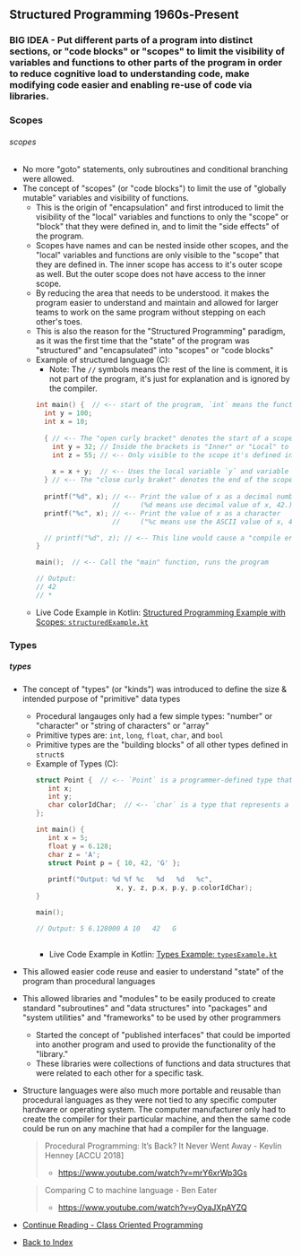## Structured Programming 1960s-Present <a name="structured-programming"></a>

### BIG IDEA - Put different parts of a program into distinct sections, or "code blocks" or "scopes" to limit the visibility of variables and functions to other parts of the program in order to reduce cognitive load to understanding code, make modifying code easier and enabling re-use of code via libraries.

### Scopes <a name="scopes"></a>
###### scopes
- No more "goto" statements, only subroutines and conditional branching were allowed.
- The concept of "scopes" (or "code blocks") to limit the use of "globally mutable" variables and visibility of functions.
  - This is the origin of "encapsulation" and first introduced to limit the visibility of the "local" variables
    and functions to only the "scope" or "block" that they were defined in, and to limit the "side effects" of the program.
  - Scopes have names and can be nested inside other scopes, and the "local" variables and functions are only visible
    to the "scope" that they are defined in. The inner scope has access to it's outer scope as well. But the outer scope
    does not have access to the inner scope.
  - By reducing the area that needs to be understood. it makes the program easier to understand and maintain and
    allowed for larger teams to work on the same program without stepping on each other's toes.
  - This is also the reason for the "Structured Programming" paradigm, as it was the first time that the "state"
    of the program was "structured" and "encapsulated" into "scopes" or "code blocks"
  - Example of structured language (C):
      - Note: The `//` symbols means the rest of the line is comment, it is not part of the program,
        it's just for explanation and is ignored by the compiler.
    ```C
    int main() {  // <-- start of the program, `int` means the function returns an integer 
      int y = 100;
      int x = 10; 
      
      { // <-- The "open curly bracket" denotes the start of a scope or "code block" or just "block."
        int y = 32; // Inside the brackets is "Inner" or "Local" to the scope.
        int z = 55; // <-- Only visible to the scope it's defined in, ie: this one.
        
        x = x + y;  // <-- Uses the local variable `y` and variable `x` from the Outer `main` function scope. 
      } // <-- The "close curly braket" denotes the end of the scope.
      
      printf("%d", x); // <-- Print the value of x as a decimal number 
                       //     (%d means use decimal value of x, 42.)
      printf("%c", x); // <-- Print the value of x as a character 
                       //     ("%c means use the ASCII value of x, 42 is character '*')
    
      // printf("%d", z); // <-- This line would cause a "compile error" because the variable "z" is not visible in this scope.
    }
    
    main();  // <-- Call the "main" function, runs the program
    
    // Output: 
    // 42
    // *
    ```
  - Live Code Example in Kotlin: [Structured Programming Example with Scopes: `structuredExample.kt`](src/main/kotlin/structuredExample.kt)

### Types <a name="types"></a>
##### types
- The concept of "types" (or "kinds") was introduced to define the size & intended purpose of "primitive"
  data types
  - Procedural langauges only had a few simple types: "number" or "character" or "string of characters" or "array"
  - Primitive types are: `int`, `long`, `float`, `char`, and `bool`
  - Primitive types are the "building blocks" of all other types defined in `struct`s
  - Example of Types (C):
    ```C
    struct Point {  // <-- `Point` is a programmer-defined type that is made up of other types (Structure or "struct")
       int x;
       int y;
       char colorIdChar;  // <-- `char` is a type that represents a single ASCII character (1 byte.)
    };
    
    int main() { 
       int x = 5; 
       float y = 6.128; 
       char z = 'A'; 
       struct Point p = { 10, 42, 'G' };
       
       printf("Output: %d %f %c   %d   %d   %c", 
                        x, y, z, p.x, p.y, p.colorIdChar);
    }
    
    main();
    
    // Output: 5 6.128000 A 10   42   G
     
    ```
    - Live Code Example in Kotlin: [Types Example: `typesExample.kt`](src/main/kotlin/typesExample.kt)

- This allowed easier code reuse and easier to understand "state" of the program than procedural languages
- This allowed libraries and "modules" to be easily produced to create standard "subroutines" and
  "data structures" into "packages" and "system utilities" and "frameworks" to be used by other programmers
    - Started the concept of "published interfaces" that could be imported into another program and used to
      provide the functionality of the "library."
    - These libraries were collections of functions and data structures that were related to each other for a specific task.
- Structure languages were also much more portable and reusable than procedural languages as they were not
  tied to any specific computer hardware or operating system. The computer manufacturer only had to create the
  compiler for their particular machine, and then the same code could be run on any machine that had a compiler
  for the language.
  
  > Procedural Programming: It’s Back? It Never Went Away - Kevlin Henney [ACCU 2018]
  > - https://www.youtube.com/watch?v=mrY6xrWp3Gs
 
  > Comparing C to machine language - Ben Eater
  > - https://www.youtube.com/watch?v=yOyaJXpAYZQ

- [Continue Reading - Class Oriented Programming](./09-ClassOrientedProgramming.md)
- [Back to Index](README.md)